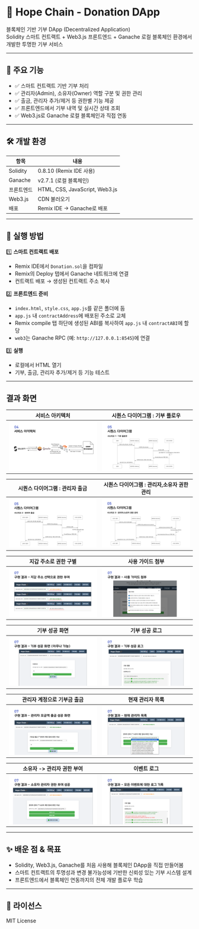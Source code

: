 # 🔗 Hope Chain - Donation DApp

블록체인 기반 기부 DApp (Decentralized Application)  
Solidity 스마트 컨트랙트 + Web3.js 프론트엔드 + Ganache 로컬 블록체인 환경에서 개발한 투명한 기부 서비스

---

## 🌟 주요 기능

- ✅ 스마트 컨트랙트 기반 기부 처리
- ✅ 관리자(Admin), 소유자(Owner) 역할 구분 및 권한 관리
- ✅ 출금, 관리자 추가/제거 등 권한별 기능 제공
- ✅ 프론트엔드에서 기부 내역 및 실시간 상태 조회
- ✅ Web3.js로 Ganache 로컬 블록체인과 직접 연동

---
## 🛠️ 개발 환경

| 항목             | 내용                          |
|-----------------|-----------------------------|
| Solidity        | 0.8.10 (Remix IDE 사용)        |
| Ganache         | v2.7.1 (로컬 블록체인)          |
| 프론트엔드      | HTML, CSS, JavaScript, Web3.js |
| Web3.js         | CDN 불러오기  |
| 배포            | Remix IDE → Ganache로 배포    |

---

## 🚀 실행 방법

1️⃣ **스마트 컨트랙트 배포**  
- Remix IDE에서 `Donation.sol`을 컴파일  
- Remix의 Deploy 탭에서 Ganache 네트워크에 연결  
- 컨트랙트 배포 → 생성된 컨트랙트 주소 복사

2️⃣ **프론트엔드 준비**  
- `index.html`, `style.css`, `app.js`를 같은 폴더에 둠
- `app.js` 내 `contractAddress`에 배포된 주소로 교체
-  Remix compile 탭 하단에 생성된 ABI를 복사하여 `app.js` 내 `contractABI`에 할당
- `web3`는 Ganache RPC (예: `http://127.0.0.1:8545`)에 연결

3️⃣ **실행**  
- 로컬에서 HTML 열기 
- 기부, 출금, 관리자 추가/제거 등 기능 테스트

---
## 결과 화면

| 서비스 아키텍처                   | 시퀀스 다이어그램 : 기부 플로우                  |
|------------------------------|-------------------------------|
| ![](images/슬라이드8.PNG)      | ![](images/슬라이드9.PNG)       |

| 시퀀스 다이어그램 : 관리자 출금            | 시퀀스 다이어그램 : 관리자,소유자 권한 관리                 |
|------------------------------|-------------------------------|
| ![](images/슬라이드10.PNG)      | ![](images/슬라이드11.PNG)       |


| 지갑 주소로 권한 구별                | 사용 가이드 첨부                    |
|------------------------------|-------------------------------|
| ![](images/슬라이드20.PNG)    | ![](images/슬라이드21.PNG)     |

| 기부 성공 화면                     |기부 성공 로그                   |
|------------------------------|-------------------------------|
| ![](images/슬라이드22.PNG)      | ![](images/슬라이드23.PNG)       |

| 관리자 계정으로 기부금 출금               | 현재 관리자 목록                 |
|------------------------------|-------------------------------|
| ![](images/슬라이드25.PNG)      | ![](images/슬라이드27.PNG)       |

| 소유자 -> 관리자 권한 부여                | 이벤트 로그                    |
|------------------------------|-------------------------------|
| ![](images/슬라이드29.PNG)      | ![](images/슬라이드30.PNG)       |

---

## ✨ 배운 점 & 목표

- Solidity, Web3.js, Ganache를 처음 사용해 블록체인 DApp을 직접 만들어봄
- 스마트 컨트랙트의 투명성과 변경 불가능성에 기반한 신뢰성 있는 기부 시스템 설계
- 프론트엔드에서 블록체인 연동까지의 전체 개발 플로우 학습

---
## 📄 라이선스

MIT License
